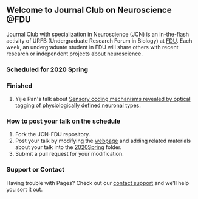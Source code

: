 ## Welcome to Journal Club on Neuroscience @FDU

Journal Club with specialization in Neuroscience (JCN) is an in-the-flash activity of URFB (Undergraduate Research Forum in Biology) at [FDU](http://www.fudan.edu.cn). Each week, an undergraduate student in FDU will share others with recent research or independent projects about neuroscience.

### Scheduled for 2020 Spring


### Finished

1. Yijie Pan's talk about [Sensory coding mechanisms revealed by optical tagging of physiologically defined neuronal types](https://github.com/LingweiZhang/JCN/2020Spring/01/).


### How to post your talk on the schedule

1. Fork the JCN-FDU repository.
2. Post your talk by modifying the [webpage](https://github.com/LingweiZhang/JCN-FDU/index.md) and adding related materials about your talk into the [2020Spring](https://github.com/LingweiZhang/JCN-FDU/2020Spring/) folder.
3. Submit a pull request for your modification.


### Support or Contact

Having trouble with Pages? Check out our [contact support](mailto:lwzhang921@gmail.com) and we’ll help you sort it out.
